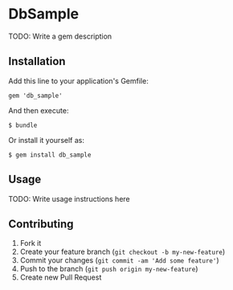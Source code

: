 # DbSample

TODO: Write a gem description

## Installation

Add this line to your application's Gemfile:

    gem 'db_sample'

And then execute:

    $ bundle

Or install it yourself as:

    $ gem install db_sample

## Usage

TODO: Write usage instructions here

## Contributing

1. Fork it
2. Create your feature branch (`git checkout -b my-new-feature`)
3. Commit your changes (`git commit -am 'Add some feature'`)
4. Push to the branch (`git push origin my-new-feature`)
5. Create new Pull Request
